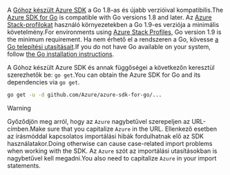 <span data-ttu-id="98e1f-101">A [Góhoz készült Azure SDK](https://github.com/Azure/azure-sdk-for-go) a Go 1.8-as és újabb verzióival kompatibilis.</span><span class="sxs-lookup"><span data-stu-id="98e1f-101">The [Azure SDK for Go](https://github.com/Azure/azure-sdk-for-go) is compatible with Go versions 1.8 and later.</span></span> <span data-ttu-id="98e1f-102">Az [Azure Stack-profilokat](https://docs.microsoft.com/en-us/azure/azure-stack/azure-stack-version-profiles) használó környezetekben a Go 1.9-es verziója a minimális követelmény.</span><span class="sxs-lookup"><span data-stu-id="98e1f-102">For environments using [Azure Stack Profiles](https://docs.microsoft.com/en-us/azure/azure-stack/azure-stack-version-profiles), Go version 1.9 is the minimum requirement.</span></span>
<span data-ttu-id="98e1f-103">Ha nem érhető el a rendszeren a Go, kövesse [a Go telepítési utasításait](https://golang.org/doc/install).</span><span class="sxs-lookup"><span data-stu-id="98e1f-103">If you do not have Go available on your system, follow [the Go installation instructions](https://golang.org/doc/install).</span></span>

<span data-ttu-id="98e1f-104">A Góhoz készült Azure SDK és annak függőségei a következőn keresztül szerezhetők be: `go get`.</span><span class="sxs-lookup"><span data-stu-id="98e1f-104">You can obtain the Azure SDK for Go and its dependencies via `go get`.</span></span>

```bash
go get -u -d github.com/Azure/azure-sdk-for-go/...
```

> [!WARNING]
> <span data-ttu-id="98e1f-105">Győződjön meg arról, hogy az `Azure` nagybetűvel szerepeljen az URL-címben.</span><span class="sxs-lookup"><span data-stu-id="98e1f-105">Make sure that you capitalize `Azure` in the URL.</span></span> <span data-ttu-id="98e1f-106">Ellenkező esetben az írásmóddal kapcsolatos importálási hibák fordulhatnak elő az SDK használatakor.</span><span class="sxs-lookup"><span data-stu-id="98e1f-106">Doing otherwise can cause case-related import problems when working with the SDK.</span></span> <span data-ttu-id="98e1f-107">Az `Azure` szót az importálási utasításokban is nagybetűvel kell megadni.</span><span class="sxs-lookup"><span data-stu-id="98e1f-107">You also need to capitalize `Azure` in your import statements.</span></span>

